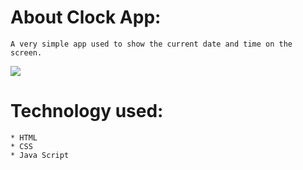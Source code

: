 # About Clock App:
    A very simple app used to show the current date and time on the screen.

<img src=“clockapp.jpg”>

# Technology used:
    * HTML
    * CSS
    * Java Script